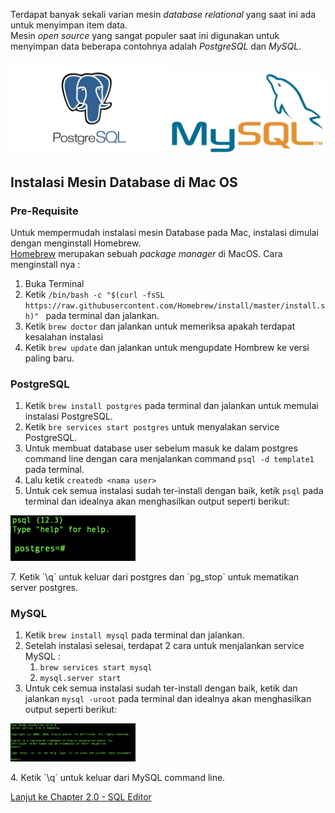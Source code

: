 Terdapat banyak sekali varian mesin *database relational* yang saat ini ada untuk menyimpan item data.<br/>
Mesin *open source* yang sangat populer saat ini digunakan untuk menyimpan data beberapa contohnya adalah *PostgreSQL* dan *MySQL*.
<p align="center">
<img src="../Images/postgre-img.jpg" width="250" />
<img src="../Images/mysql-img.jpg" width="250" />
</p> 

## Instalasi Mesin Database di Mac OS
### Pre-Requisite
Untuk mempermudah instalasi mesin Database pada Mac, instalasi dimulai dengan menginstall Homebrew. <br/>
[Homebrew](https://brew.sh/) merupakan sebuah *package manager* di MacOS. Cara menginstall nya : 
1. Buka Terminal 
2. Ketik `/bin/bash -c "$(curl -fsSL https://raw.githubusercontent.com/Homebrew/install/master/install.sh)"
` pada terminal dan jalankan.
3. Ketik `brew doctor` dan jalankan untuk memeriksa apakah terdapat kesalahan instalasi 
4. Ketik `brew update` dan jalankan untuk mengupdate Hombrew ke versi paling baru. <br/>

### PostgreSQL <br/>

1. Ketik `brew install postgres` pada terminal dan jalankan untuk memulai instalasi PostgreSQL.
2. Ketik `bre services start postgres` untuk menyalakan service PostgreSQL.
3. Untuk membuat database user sebelum masuk ke dalam postgres command line dengan cara menjalankan command `psql -d template1` pada terminal.
4. Lalu ketik `createdb <nama user>`
5. Untuk cek semua instalasi sudah ter-install dengan baik, ketik `psql` pada terminal dan idealnya akan menghasilkan output seperti berikut: <br/>
<p>
<img src="../Images/postgre-success.png" width="200" />
</p> 
7. Ketik `\q` untuk keluar dari postgres dan `pg_stop` untuk mematikan server postgres.

### MySQL <br/>

1. Ketik `brew install mysql` pada terminal dan jalankan.
2. Setelah instalasi selesai, terdapat 2 cara untuk menjalankan service MySQL : <br/>
    1. `brew services start mysql`
    2. `mysql.server start` 
3. Untuk cek semua instalasi sudah ter-install dengan baik, ketik dan jalankan `mysql -uroot` pada terminal dan idealnya akan menghasilkan output seperti berikut: <br/>
<p>
<img src="../Images/mysql-success.png" width="200" />
</p> 
4. Ketik `\q` untuk keluar dari MySQL command line. 


[Lanjut ke Chapter 2.0 - SQL Editor](chapter2.0-SQL_IDE.md) 

